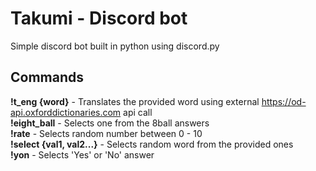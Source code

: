 # Takumi - Discord bot

Simple discord bot built in python using discord.py

## Commands

**!t_eng {word}** - Translates the provided word using external https://od-api.oxforddictionaries.com api call
<br>
**!eight_ball** - Selects one from the 8ball answers
<br>
**!rate** - Selects random number between 0 - 10
<br>
**!select {val1, val2...}** - Selects random word from the provided ones
<br>
**!yon** - Selects 'Yes' or 'No' answer
